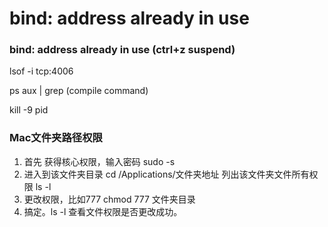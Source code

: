# bind: address already in use

### bind: address already in use \(ctrl+z suspend\)

lsof -i tcp:4006

ps aux \| grep \(compile command\)

kill -9 pid

### Mac文件夹路径权限

1. 首先 获得核心权限，输入密码  sudo -s
2. 进入到该文件夹目录 cd /Applications/文件夹地址 列出该文件夹文件所有权限 ls -l
3. 更改权限，比如777 chmod 777 文件夹目录
4. 搞定。ls -l 查看文件权限是否更改成功。



